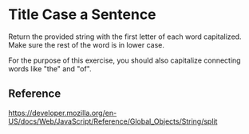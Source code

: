 # Title Case a Sentence

Return the provided string with the first letter of each word capitalized. Make sure the rest of the word is in lower case.

For the purpose of this exercise, you should also capitalize connecting words like "the" and "of".

## Reference

<https://developer.mozilla.org/en-US/docs/Web/JavaScript/Reference/Global_Objects/String/split>